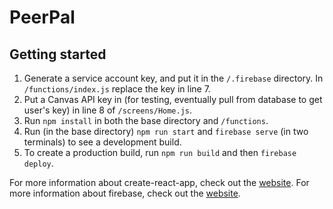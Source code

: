 # PeerPal

## Getting started

1. Generate a service account key, and put it in the `/.firebase` directory. In `/functions/index.js` replace the key in line 7.
2. Put a Canvas API key in (for testing, eventually pull from database to get user's key) in line 8 of `/screens/Home.js`.
2. Run `npm install` in both the base directory and `/functions`.
3. Run (in the base directory) `npm run start` and `firebase serve` (in two terminals) to see a development build.
4. To create a production build, run `npm run build` and then `firebase deploy`.

For more information about create-react-app, check out the [website](https://create-react-app.dev/).
For more information about firebase, check out the [website](https://firebase.google.com/).